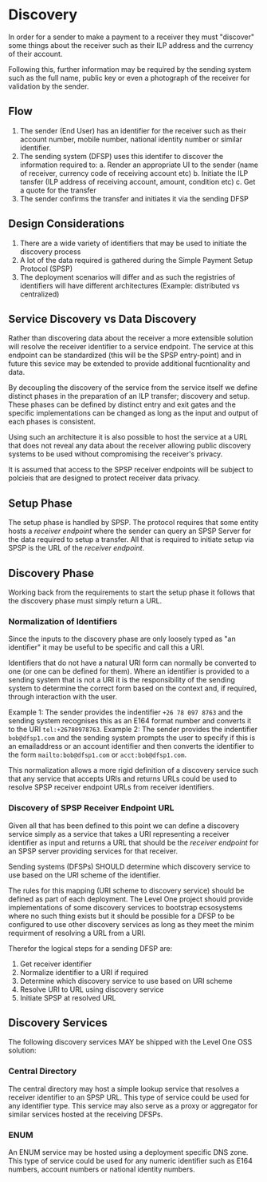 # Discovery

In order for a sender to make a payment to a receiver they must "discover" some things about the receiver such 
as their ILP address and the currency of their account.

Following this, further information may be required by the sending system such as the full name, public key or 
even a photograph of the receiver for validation by the sender.

## Flow

1. The sender (End User) has an identifier for the receiver such as their account number, mobile number, national identity number 
or similar identifier.
2. The sending system (DFSP) uses this identifer to discover the information required to:
  a. Render an appropriate UI to the sender (name of receiver, currency code of receiving account etc)
  b. Initiate the ILP tansfer (ILP address of receiving account, amount, condition etc)
  c. Get a quote for the transfer
3. The sender confirms the transfer and initiates it via the sending DFSP

## Design Considerations

1. There are a wide variety of identifiers that may be used to initiate the discovery process
2. A lot of the data required is gathered during the Simple Payment Setup Protocol (SPSP)
3. The deployment scenarios will differ and as such the registries of identifiers will have different architectures
(Example: distributed vs centralized)

## Service Discovery vs Data Discovery

Rather than discovering data about the receiver a more extensible solution will resolve the receiver identifier 
to a service endpoint. The service at this endpoint can be standardized (this will be the SPSP entry-point) and in 
future this sevice may be extended to provide additional fucntionality and data.

By decoupling the discovery of the service from the service itself we define distinct phases in the preparation of 
an ILP transfer; discovery and setup. These phases can be defined by distinct entry and exit gates and the specific
implementations can be changed as long as the input and output of each phases is consistent.

Using such an architecture it is also possible to host the service at a URL that does not reveal any data about the
receiver allowing public discovery systems to be used without compromising the receiver's privacy. 

It is assumed that access to the SPSP receiver endpoints will be subject to polcieis that are designed to protect receiver 
data privacy.

## Setup Phase

The setup phase is handled by SPSP. The protocol requires that some entity hosts a _receiver endpoint_ where the sender
can query an SPSP Server for the data required to setup a transfer. All that is required to initiate setup via SPSP is 
the URL of the _receiver endpoint_.

## Discovery Phase

Working back from the requirements to start the setup phase it follows that the discovery phase must simply return a URL. 

### Normalization of Identifiers

Since the inputs to the discovery phase are only loosely typed as "an identifier" it may be useful to be specific and call 
this a URI.

Identifiers that do not have a natural URI form can normally be converted to one (or one can be defined for them). Where an 
identifier is provided to a sending system that is not a URI it is the responsibility of the sending system to determine the 
correct form based on the context and, if required, through interaction with the user.

Example 1: The sender provides the indentifier `+26 78 097 8763` and the sending system recognises this as an E164 format number
and converts it to the URI `tel:+26780978763`.
Example 2: The sender provides the indentifier `bob@dfsp1.com` and the sending system prompts the user to specify if this is 
an emailaddress or an account identifier and then converts the identifier to the form `mailto:bob@dfsp1.com` or `acct:bob@dfsp1.com`.

This normalization allows a more rigid definition of a discovery service such that any service that accepts URIs and returns 
URLs could be used to resolve SPSP receiver endpoint URLs from receiver identifiers.

### Discovery of SPSP Receiver Endpoint URL

Given all that has been defined to this point we can define a discovery service simply as a service that takes a URI representing a 
receiver identifier as input and returns a URL that should be the _receiver endpoint_ for an SPSP server providing services for 
that receiver.

Sending systems (DFSPs) SHOULD determine which discovery service to use based on the URI scheme of the identifier.

The rules for this mapping (URI scheme to discovery service) should be defined as part of each deployment. The Level One project 
should provide implementations of some discovery services to bootstrap ecsosystems where no such thing exists but it should be 
possible for a DFSP to be configured to use other discovery services as long as they meet the minim requirment of resolving a URL 
from a URI.

Therefor the logical steps for a sending DFSP are:
1. Get receiver identifier
2. Normalize identifier to a URI if required
3. Determine which discovery service to use based on URI scheme
4. Resolve URI to URL using discovery service
5. Initiate SPSP at resolved URL

## Discovery Services

The following discovery services MAY be shipped with the Level One OSS solution:

### Central Directory

The central directory may host a simple lookup service that resolves a receiver identifier to an SPSP URL. This type of service 
could be used for any identifier type. This service may also serve as a proxy or aggregator for similar services hosted at the 
receiving DFSPs.

### ENUM

An ENUM service may be hosted using a deployment specific DNS zone. This type of service could be used for any numeric identifier
such as E164 numbers, account numbers or national identity numbers.
